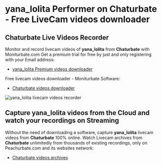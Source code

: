 # yana_lolita Performer on Chaturbate - Free LiveCam videos downloader

## Chaturbate Live Videos Recorder

Monitor and record livecam videos of **yana_lolita** from **Chaturbate** with Moniturbate.com
Get a premium trial for free by just and only registering with your Email address:
* [yana_lolita Premium videos downloader](https://moniturbate.com/request-demo-licence-key.html)

Free livecam videos downloader - Moniturbate Software:
* [Chaturbate videos downloader](https://moniturbate.com/moniturbate-download-software.html)

![yana_lolita livecam videos recorder](https://peachurnet.com/templates/moniturbate-software.png)


## Capture yana_lolita videos from the Cloud and watch your recordings on Streaming

Without the need of downloading a software, capture **yana_lolita** livecam videos from **Chaturbate** 100% online.
Watch Livecam archives from **Chaturbate** unlimitedly from thousands of existing recordings, only on Peachurbate.com and its websites network:
* [Chaturbate videos archives](https://peachurnet.com/)